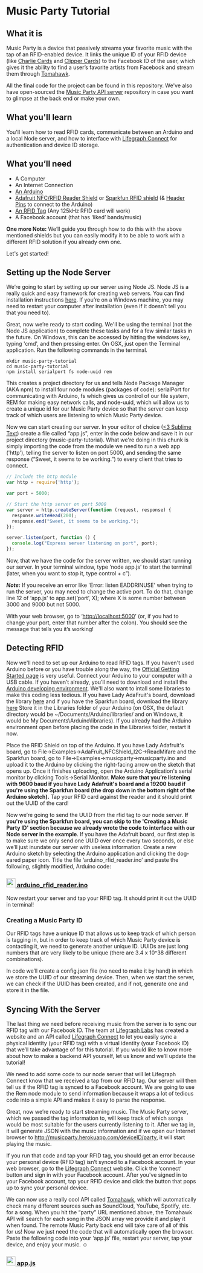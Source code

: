 Music Party Tutorial
=========

What it is
----------
Music Party is a device that passively streams your favorite music with the tap of an RFID-enabled device. It links the unique ID of your RFID device (like [Charlie Cards](http://www.mbta.com/fares_and_passes/charlie/) and [Clipper Cards](https://www.clippercard.com/ClipperWeb/index.do)) to the Facebook ID of the user, which gives it the ability to find a user’s favorite artists from Facebook and stream them through [Tomahawk](http://blog.tomahawk-player.org/post/41518909327/toma-hk-api-making-music-hacks-easier-since-2013). 

All the final code for the project can be found in this repository. We've also have open-sourced the [Music Party API server](https://github.com/lifegraph/musicparty-server) repository in case you want to glimpse at the back end or make your own.


What you'll learn
-----------------
You'll learn how to read RFID cards, communicate between an Arduino and a local Node server, and how to interface with [Lifegraph Connect](http://connect.lifegraphlabs.com/) for authentication and device ID storage.

What you’ll need
----------------
* A Computer
* An Internet Connection
* [An Arduino](https://www.sparkfun.com/products/11021)
* [Adafruit NFC/RFID Reader Shield](http://www.adafruit.com/products/789) or [Sparkfun RFID shield](https://www.sparkfun.com/products/10406) (& [Header Pins](https://www.adafruit.com/products/85) to connect to the Arduino)
* [An RFID Tag](http://www.adafruit.com/products/363) (Any 125kHz RFID card will work)
* A Facebook account (that has ‘liked’ bands/music)

**One more Note:** We’ll guide you through how to do this with the above mentioned shields but you can easily modify it to be able to work with a different RFID solution if you already own one. 

Let's get started!
	
Setting up the Node Server
-------------
We’re going to start by setting up our server using Node JS. Node JS is a really quick and easy framework for creating web servers. You can find installation instructions [here](http://nodejs.org/). If you’re on a Windows machine, you may need to restart your computer after installation (even if it doesn’t tell you that you need to). 

Great, now we’re ready to start coding. We'll be using the terminal (not the Node JS application) to complete these tasks and for a few similar tasks in the future. On Windows, this can be accessed by hitting the windows key, typing 'cmd', and then pressing enter. On OSX, just open the Terminal application. Run the following commands in the terminal.

```
mkdir music-party-tutorial
cd music-party-tutorial
npm install serialport fs node-uuid rem
```

This creates a project directory for us and tells Node Package Manager (AKA npm) to install four node modules (packages of code): serialPort for communicating with Arduino, fs which gives us control of our file system, REM for making easy network calls, and node-uuid, which will allow us to create a unique id for our Music Party device so that the server can keep track of which users are listening to which Music Party device. 

Now we can start creating our server. In your editor of choice ([<3 Sublime Text](http://www.sublimetext.com/)) create a file called “app.js", enter in the code below and save it in our project directory (music-party-tutorial). What we're doing in this chunk is simply importing the code from the module we need to run a web app ('http'), telling the server to listen on port 5000, and sending the same response (“Sweet, it seems to be working.”) to every client that tries to connect.

```js
// Include the http module
var http = require('http');

var port = 5000;

// Start the http server on port 5000
var server = http.createServer(function (request, response) {
  response.writeHead(200);
  response.end("Sweet, it seems to be working.");
});

server.listen(port, function () {
  console.log("Express server listening on port", port);
});
```

Now, that we have the code for the server written, we should start running our server. In your terminal window, type ‘node app.js’ to start the terminal (later, when you want to stop it, type control + c”). 

***Note:*** If you receive an error like 'Error: listen EADDRINUSE' when trying to run the server, you may need to change the active port. To do that, change line 12 of ‘app.js' to app.set(‘port’, X); where X is some number between 3000 and 9000 but not 5000.

With your web browser, go to ‘[http://localhost:5000](http://localhost:5000)’ (or, if you had to change your port, enter that number after the colon). You should see the message that tells you it’s working!


Detecting RFID
--------------

Now we'll need to set up our Arduino to read RFID tags. If you haven't used Arduino before or you have trouble along the way, the [Official Getting Started page](http://arduino.cc/en/Guide/HomePage) is very useful. Connect your Arduino to your computer with a USB cable. If you haven’t already, you’ll need to download and install the [Arduino developing environment](http://arduino.cc/en/main/software). We'll also want to intall some libraries to make this coding less tedious. If you have Lady AdaFruit's board, download the library [here](https://github.com/adafruit/Adafruit_NFCShield_I2C) and if you have the Sparkfun board, download the library [here](https://github.com/lifegraph/sm130) Store it in the Libraries folder of your Arduino (on OSX, the default directory would be ~/Documents/Arduino/libraries/ and on Windows, it would be My Documents\Arduino\libraries\). If you already had the Arduino environment open before placing the code in the Libraries folder, restart it now.

Place the RFID Shield on top of the Arduino. If you have Lady Adafruit's board, go to File->Examples->AdaFruit_NFCShield_I2C->ReadMifare and the Sparkfun board, go to File->Examples->musicparty->musicparty.ino and upload it to the Arduino by clicking the right-facing arrow on the sketch that opens up. Once it finishes uploading, open the Arduino Application's serial monitor by clicking Tools->Serial Monitor.  __Make sure that you’re listening with 9600 baud if you have Lady Adafruit's board and a 19200 baud if you're using the Sparkfun board (the drop down in the bottom right of the Arduino sketch).__ Tap your RFID card against the reader and it should print out the UUID of the card!

Now we’re going to send the UUID from the rfid tag to our node server. __If you're using the Sparkfun board, you can skip to the 'Creating a Music Party ID' section because we already wrote the code to interface with our Node server in the example__. If you have the Adafruit board, our first step is to make sure we only send one UUID over once every two seconds, or else we’ll just inundate our server with useless information.  Create a new Arduino sketch by selecting the Arduino application and clicking the dog-eared paper icon. Title the file ‘arduino_rfid_reader.ino’ and paste the following, slightly modified, Arduino code:

### [<img src="http://game-icons.net/icons/lorc/originals/png/papers.png" height="24"> arduino_rfid_reader.ino](https://github.com/lifegraph/musicparty/blob/master/arduino_rfid_reader/arduino_rfid_reader.ino)

Now restart your server and tap your RFID tag. It should print it out the UUID in  terminal!
	
### Creating a Music Party ID

Our RFID tags have a unique ID that allows us to keep track of which person is tagging in, but in order to keep track of which Music Party device is contacting it, we need to generate another unique ID. UUIDs are just long numbers that are very likely to be unique (there are 3.4 x 10^38 different combinations).

In code we’ll create a config.json file (no need to make it by hand) in which we store the UUID of our streaming device. Then, when we start the server, we can check if the UUID has been created, and if not, generate one and store it in the file.

Syncing With the Server
-----------------------

The last thing we need before receiving music from the server is to sync our RFID tag with our Facebook ID. The team at [Lifegraph Labs](http://lifegraphlabs.com) has created a website and an API called [Lifegraph Connect](http://connect.lifegraphlabs.com/) to let you easily sync a physical identity (your RFID tag) with a virtual identity (your Facebook ID) that we’ll take advantage of for this tutorial. If you would like to know more about how to make a backend API yourself, let us know and we’ll update the tutorial!

We need to add some code to our node server that will let Lifegraph Connect know that we received a tap from our RFID tag. Our server will then tell us if the RFID tag is synced to a Facebook account. We are going to use the Rem node module to send information because it wraps a lot of tedious code into a simple API and makes it easy to parse the response.

Great, now we’re ready to start streaming music. The Music Party server, which we passed the tag information to, will keep track of which songs would be most suitable for the users currently listening to it. After we tag in, it will generate JSON with the music information and if we open our Internet browser to http://musicparty.herokuapp.com/deviceID/party, it will start playing the music.

If you run that code and tap your RFID tag, you should get an error because your personal device (RFID tag) isn’t synced to a Facebook account. In your web browser, go to the [Lifegraph Connect](http://connect.lifegraphlabs.com/) website. Click the ‘connect’ button and sign in with your Facebook account. After you've signed in to your Facebook account, tap your RFID device and click the button that pops up to sync your personal device.

We can now use a really cool API called [Tomahawk](http://blog.tomahawk-player.org/post/41518909327/toma-hk-api-making-music-hacks-easier-since-2013), which will automatically check many different sources such as SoundCloud, YouTube, Spotify, etc. for a song. When you hit the “party” URL mentioned above, the Tomahawk API will search for each song in the JSON array we provide it and play it when found. The remote Music Party back end will take care of all of this for us! Now we just need the code that will automatically open the browser. Paste the following code into your ‘app.js’ file, restart your server, tap your device, and enjoy your music. ☺

### [<img src="http://game-icons.net/icons/lorc/originals/png/papers.png" height="24"> app.js](https://github.com/lifegraph/musicparty/blob/master/app.js)

